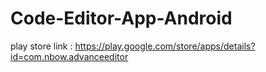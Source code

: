 # Code-Editor-App-Android

play store link : https://play.google.com/store/apps/details?id=com.nbow.advanceeditor
